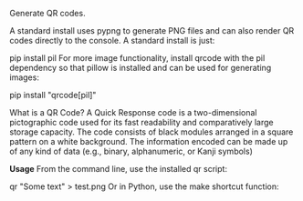 Generate QR codes.

A standard install uses pypng to generate PNG files and can also render QR codes directly to the console. A standard install is just:

pip install pil
For more image functionality, install qrcode with the pil dependency so that pillow is installed and can be used for generating images:

pip install "qrcode[pil]"

What is a QR Code?
A Quick Response code is a two-dimensional pictographic code used for its fast readability and comparatively large storage capacity. The code consists of black modules arranged in a square pattern on a white background. The information encoded can be made up of any kind of data (e.g., binary, alphanumeric, or Kanji symbols)

**Usage**
From the command line, use the installed qr script:

qr "Some text" > test.png
Or in Python, use the make shortcut function:
